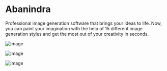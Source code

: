 # Abanindra
Professional image generation software that brings your ideas to life. Now, you can paint your imagination with the help of 15 different image generation styles and get the most out of your creativity in seconds.

![image](https://github.com/user-attachments/assets/6f77ebfd-4393-4176-85bd-1e1f2a7e7b78)

![image](https://github.com/user-attachments/assets/4a2e0260-ddf9-46ec-880e-be8b84ce5495)

![image](https://github.com/user-attachments/assets/18c8130f-d42e-457b-84e8-1c40403f77a7)
